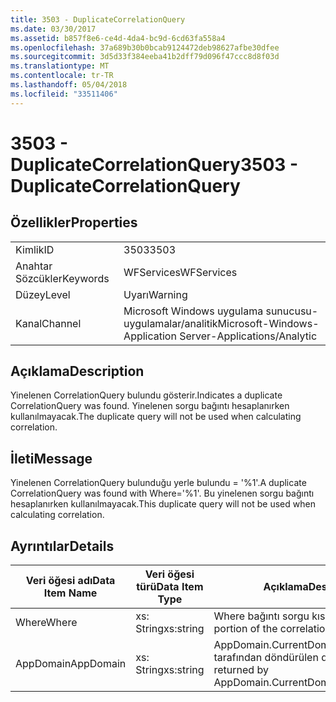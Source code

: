 ```yaml
---
title: 3503 - DuplicateCorrelationQuery
ms.date: 03/30/2017
ms.assetid: b857f8e6-ce4d-4da4-bc9d-6cd63fa558a4
ms.openlocfilehash: 37a689b30b0bcab9124472deb98627afbe30dfee
ms.sourcegitcommit: 3d5d33f384eeba41b2dff79d096f47ccc8d8f03d
ms.translationtype: MT
ms.contentlocale: tr-TR
ms.lasthandoff: 05/04/2018
ms.locfileid: "33511406"
---
```

# <a name="3503---duplicatecorrelationquery"></a><span data-ttu-id="ea055-102">3503 - DuplicateCorrelationQuery</span><span class="sxs-lookup"><span data-stu-id="ea055-102">3503 - DuplicateCorrelationQuery</span></span>
## <a name="properties"></a><span data-ttu-id="ea055-103">Özellikler</span><span class="sxs-lookup"><span data-stu-id="ea055-103">Properties</span></span>  
  
|||  
|-|-|  
|<span data-ttu-id="ea055-104">Kimlik</span><span class="sxs-lookup"><span data-stu-id="ea055-104">ID</span></span>|<span data-ttu-id="ea055-105">3503</span><span class="sxs-lookup"><span data-stu-id="ea055-105">3503</span></span>|  
|<span data-ttu-id="ea055-106">Anahtar Sözcükler</span><span class="sxs-lookup"><span data-stu-id="ea055-106">Keywords</span></span>|<span data-ttu-id="ea055-107">WFServices</span><span class="sxs-lookup"><span data-stu-id="ea055-107">WFServices</span></span>|  
|<span data-ttu-id="ea055-108">Düzey</span><span class="sxs-lookup"><span data-stu-id="ea055-108">Level</span></span>|<span data-ttu-id="ea055-109">Uyarı</span><span class="sxs-lookup"><span data-stu-id="ea055-109">Warning</span></span>|  
|<span data-ttu-id="ea055-110">Kanal</span><span class="sxs-lookup"><span data-stu-id="ea055-110">Channel</span></span>|<span data-ttu-id="ea055-111">Microsoft Windows uygulama sunucusu-uygulamalar/analitik</span><span class="sxs-lookup"><span data-stu-id="ea055-111">Microsoft-Windows-Application Server-Applications/Analytic</span></span>|  
  
## <a name="description"></a><span data-ttu-id="ea055-112">Açıklama</span><span class="sxs-lookup"><span data-stu-id="ea055-112">Description</span></span>  
 <span data-ttu-id="ea055-113">Yinelenen CorrelationQuery bulundu gösterir.</span><span class="sxs-lookup"><span data-stu-id="ea055-113">Indicates a duplicate CorrelationQuery was found.</span></span> <span data-ttu-id="ea055-114">Yinelenen sorgu bağıntı hesaplanırken kullanılmayacak.</span><span class="sxs-lookup"><span data-stu-id="ea055-114">The duplicate query will not be used when calculating correlation.</span></span>  
  
## <a name="message"></a><span data-ttu-id="ea055-115">İleti</span><span class="sxs-lookup"><span data-stu-id="ea055-115">Message</span></span>  
 <span data-ttu-id="ea055-116">Yinelenen CorrelationQuery bulunduğu yerle bulundu = '%1'.</span><span class="sxs-lookup"><span data-stu-id="ea055-116">A duplicate CorrelationQuery was found with Where='%1'.</span></span> <span data-ttu-id="ea055-117">Bu yinelenen sorgu bağıntı hesaplanırken kullanılmayacak.</span><span class="sxs-lookup"><span data-stu-id="ea055-117">This duplicate query will not be used when calculating correlation.</span></span>  
  
## <a name="details"></a><span data-ttu-id="ea055-118">Ayrıntılar</span><span class="sxs-lookup"><span data-stu-id="ea055-118">Details</span></span>  
  
|<span data-ttu-id="ea055-119">Veri öğesi adı</span><span class="sxs-lookup"><span data-stu-id="ea055-119">Data Item Name</span></span>|<span data-ttu-id="ea055-120">Veri öğesi türü</span><span class="sxs-lookup"><span data-stu-id="ea055-120">Data Item Type</span></span>|<span data-ttu-id="ea055-121">Açıklama</span><span class="sxs-lookup"><span data-stu-id="ea055-121">Description</span></span>|  
|--------------------|--------------------|-----------------|  
|<span data-ttu-id="ea055-122">Where</span><span class="sxs-lookup"><span data-stu-id="ea055-122">Where</span></span>|<span data-ttu-id="ea055-123">xs: String</span><span class="sxs-lookup"><span data-stu-id="ea055-123">xs:string</span></span>|<span data-ttu-id="ea055-124">Where bağıntı sorgu kısmı.</span><span class="sxs-lookup"><span data-stu-id="ea055-124">The Where portion of the correlation query.</span></span>|  
|<span data-ttu-id="ea055-125">AppDomain</span><span class="sxs-lookup"><span data-stu-id="ea055-125">AppDomain</span></span>|<span data-ttu-id="ea055-126">xs: String</span><span class="sxs-lookup"><span data-stu-id="ea055-126">xs:string</span></span>|<span data-ttu-id="ea055-127">AppDomain.CurrentDomain.FriendlyName tarafından döndürülen dize.</span><span class="sxs-lookup"><span data-stu-id="ea055-127">The string returned by AppDomain.CurrentDomain.FriendlyName.</span></span>|
